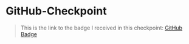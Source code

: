 # GitHub-Checkpoint

>This is the link to the badge I received in this checkpoint:
[GitHub Badge](https://www.codeschool.com/users/haagy22)